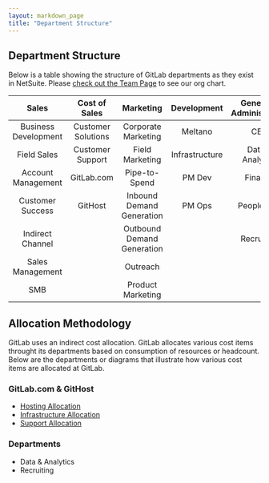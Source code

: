 ```yaml
--- 
layout: markdown_page
title: "Department Structure"
---
```


## Department Structure

Below is a table showing the structure of GitLab departments as they exist in NetSuite. Please [check out the Team Page](/team/chart) to see our org chart.

| Sales | Cost of Sales | Marketing | Development | General & Administrative |
| :-----------: | :------: | :------------: | :-----------: | :------: |
| Business Development | Customer Solutions | Corporate Marketing | Meltano | CEO | 
| Field Sales | Customer Support  | Field Marketing | Infrastructure | Data & Analytics  |
|Account Management | GitLab.com |Pipe-to-Spend | PM Dev  | Finance
| Customer Success | GitHost| Inbound Demand Generation  | PM Ops | People Ops | 
| Indirect Channel || Outbound Demand Generation | |Recruiting|
|Sales Management|| Outreach ||
|SMB|| Product Marketing ||

## Allocation Methodology

GitLab uses an indirect cost allocation. GitLab allocates various cost items throught its departments based on consumption of resources or headcount. Below are the departments or diagrams that illustrate how various cost items are allocated at GitLab. 

### GitLab.com & GitHost
* [Hosting Allocation](https://drive.google.com/a/gitlab.com/file/d/0B-i7xiLa4PPCZ2JKRkItRmtaV1U/view?usp=sharing)
* [Infrastructure Allocation](https://drive.google.com/a/gitlab.com/file/d/0B-i7xiLa4PPCeWVsRzNNanpfVFE/view?usp=sharing)
* [Support Allocation](https://drive.google.com/a/gitlab.com/file/d/0B-i7xiLa4PPCcDBwcHk1ZDk2a1k/view?usp=sharing)

### Departments
* Data & Analytics
* Recruiting



